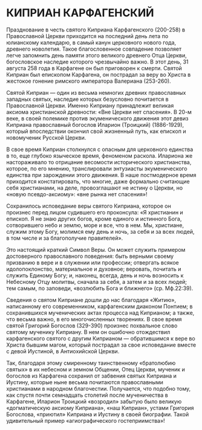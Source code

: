 # КИПРИАН КАРФАГЕНСКИЙ

Празднование в честь святого Киприана Карфагенского (200-258) в Православной Церкви приходится на последний день лета по юлианскому календарю, в самый канун церковного нового года, древнего новолетия. Такое благословенное совпадение позволяет легче запомнить день памяти этого великого древнего Отца Церкви, богословское наследие которого чрезвычайно важно. В этот день, 31 августа 258 года в Карфагене он был приговорен к смерти. Святой Киприан был епископом Карфагена, он пострадал за веру во Христа в жестокое гонение римского императора Валериана (253-260).

Святой Киприан — один из весьма немногих древних православных западных святых, наследие которых безусловно почитается в Православной Церкви. Именно Киприану принадлежит великая аксиома христианской древности: «Вне Церкви нет спасения». В 20-м веке, в своей полемике против экуменического движения этот девиз Киприана православный богослов Иларион (Троицкий) (1886-1929), который впоследствии окончил свой жизненный путь, как епископ и новомученик Русской Церкви.

В свое время Киприан столкнулся с опасным для церковного единства в то, еще глубоко языческое время, феноменом раскола. Илариона же настораживало то отрицание весомости исторического христианства, которое, по его мнению, транслировали энтузиасты экуменического единства при зарождении этого движения. В наше постмодерное время приходится констатировать, что многие, даже формально считающие себя христианами, на деле, провозглашают не истину о Церкви, но «новую псевдо-аксиому»: «вне рынка нет спасения»!

Сохранилось исповедание веры святого Киприана, которое он произнес перед лицом судившего его проконсула: «Я христианин и епископ. Я не знаю других богов, кроме единого и истинного Бога, сотворившего небо и землю, море и все, что в нем. Мы, христиане, служим этому Богу, молимся ему день и ночь, за себя и за всех людей, в том числе и за благополучие правителей».

Это настоящий краткий Символ Веры. Он может служить примером достоверного православного поведения: быть верными своему призванию в вере и в служении или профессии; отвергать всякое идолопоклонство, материальное и духовное; веровать, почитать и служить Единому Богу; и, наконец, всегда, день и ночь возносить к Небесному Отцу молитвы, сначала за себя, а затем и за всех людей; тем самым, по заповеди, «возлюбить Бога и ближнего» (ср. Мф.22:39).

Сведения о святом Киприане дошли до нас благодаря «Житию», написанному его современником, карфагенским диаконом Понтием; в сохранившихся мученических актах процесса над Киприаном; а также, что весьма важно, в его многочисленных творениях. В свое время святой Григорий Богослов (329-390) произнес похвальное слово святому мученику Киприану. В нем он ошибочно отождествил карфагенского святого с другим Киприаном — обратившимся к вере во Христа бывшим магом, который пострадал за свое исповедание вместе с девой Иустиной, в Антиохийской Церкви.

Так, благодаря этому смиренному таинственному «братолюбию святых» в их небесном и земном Общении, Отец Церкви, мученик и богослов из Карфагена сохранил от забвения святых Киприана и Иустину, которые ныне весьма почитаются православными христианами в народном благочестии. Получается, что подобно тому, как спустя почти семнадцать столетий после мученичества в Карфагене, Иларион Троицкий «возродил» забытую было великую «догматическую аксиому Киприана», «наш Киприан», устами Григория Богослова, «приютил» Киприана и Иустину в своей биографии. Такой удивительный пример «агиографического гостеприимства»!
